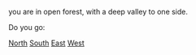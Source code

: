 you are in open forest, with a deep valley to one side.

Do you go:

[North](../open_forest1/open_forest1.md)
[South](../forest/forest.md)
[East](../valley/valley.md)
[West](../valley/valley.md)

